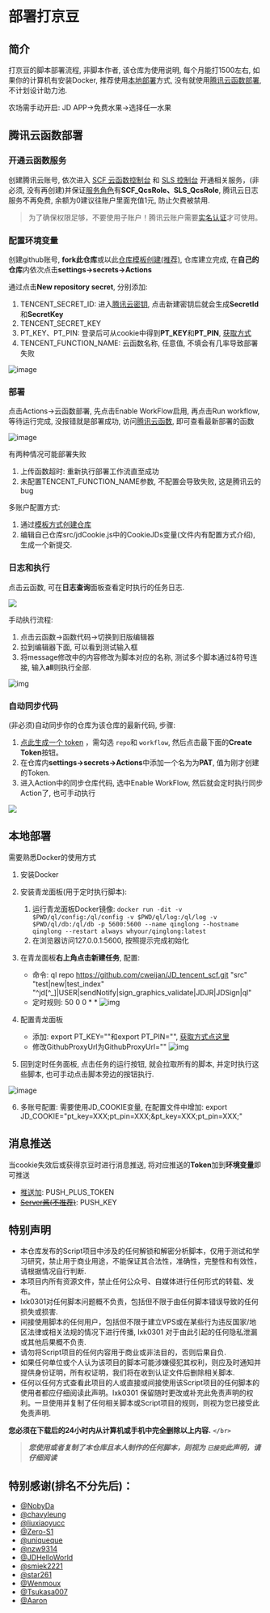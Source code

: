 # 部署打京豆

## 简介

打京豆的脚本部署流程, 非脚本作者, 该仓库为使用说明, 每个月能打1500左右, 如果你的计算机有安装Docker, 推荐使用[本地部署](#本地部署)方式, 没有就使用[腾讯云函数部署](#腾讯云函数部署), 不计划设计助力池.

农场需手动开启: JD APP->免费水果->选择任一水果

## 腾讯云函数部署

### 开通云函数服务

创建腾讯云账号, 依次进入 [SCF 云函数控制台](https://console.cloud.tencent.com/scf) 和 [SLS 控制台](https://console.cloud.tencent.com/sls) 开通相关服务，(非必须, 没有再创建)并保证[服务角色](https://console.cloud.tencent.com/cam/role)有**SCF_QcsRole、SLS_QcsRole**, 腾讯云日志服务不再免费, 余额为0建议往账户里面充值1元, 防止欠费被禁用.

> 为了确保权限足够，不要使用子账户！腾讯云账户需要[实名认证](https://console.cloud.tencent.com/developer/auth)才可使用。

### 配置环境变量

创建github账号, **fork此仓库**或以此[仓库模板创建(推荐)](./wiki/importRepo.md), 仓库建立完成, 在**自己的仓库**内依次点击**settings->secrets->Actions**

通过点击**New repository secret**, 分别添加:

1. TENCENT_SECRET_ID: 进入[腾讯云密钥](https://console.cloud.tencent.com/cam/capi), 点击新建密钥后就会生成**SecretId**和**SecretKey**
2. TENCENT_SECRET_KEY
3. PT_KEY、PT_PIN: 登录后可从cookie中得到**PT_KEY**和**PT_PIN**, [获取方式](./wiki/GetJdCookie.md)
4. TENCENT_FUNCTION_NAME: 云函数名称, 任意值, 不填会有几率导致部署失败

![image](https://user-images.githubusercontent.com/27798227/153350464-52b14658-60ee-4b9c-a101-25a094e30f10.png)

### 部署

点击Actions->云函数部署, 先点击Enable WorkFlow启用, 再点击Run workflow, 等待运行完成, 没报错就是部署成功, 访问[腾讯云函数](https://console.cloud.tencent.com/scf/list), 即可查看最新部署的函数

![image](https://user-images.githubusercontent.com/6993269/99513289-6a152980-29c5-11eb-9266-3f56ba13d3b2.png)

有两种情况可能部署失败

1. 上传函数超时: 重新执行部署工作流直至成功
2. 未配置TENCENT_FUNCTION_NAME参数, 不配置会导致失败, 这是腾讯云的bug

多账户配置方式:

1. 通过[模板方式创建仓库](./wiki/importRepo.md)
2. 编辑自己仓库src/jdCookie.js中的CookieJDs变量(文件内有配置方式介绍), 生成一个新提交.

### 日志和执行

点击云函数, 可在**日志查询**面板查看定时执行的任务日志.

![](image/README/1644476536637.png)

手动执行流程:

1. 点击云函数->函数代码->切换到旧版编辑器
2. 拉到编辑器下面, 可以看到测试输入框
3. 将message修改中的内容修改为脚本对应的名称, 测试多个脚本通过&符号连接, 输入**all**则执行全部.

![img](image/README/1644476708924.png)

### 自动同步代码

(非必须)自动同步你的仓库为该仓库的最新代码, 步骤:

1. [点此生成一个 token](https://github.com/settings/tokens/new) ，需勾选 `repo`和 `workflow`, 然后点击最下面的**Create Token**按钮。
2. 在仓库内**settings->secrets->Actions**中添加一个名为为**PAT**, 值为刚才创建的Token.
3. 进入Action中的同步仓库代码, 选中Enable WorkFlow, 然后就会定时执行同步Action了, 也可手动执行

![](image/README/1644497801258.png)

## 本地部署

需要熟悉Docker的使用方式

1. 安装Docker
2. 安装青龙面板(用于定时执行脚本):

   1. 运行青龙面板Docker镜像: `docker run -dit -v $PWD/ql/config:/ql/config -v $PWD/ql/log:/ql/log -v $PWD/ql/db:/ql/db -p 5600:5600 --name qinglong --hostname qinglong --restart always whyour/qinglong:latest`
   2. 在浏览器访问127.0.0.1:5600, 按照提示完成初始化
3. 在青龙面板**右上角点击新建任务**, 配置:

   - 命令: ql repo https://github.com/cweijan/JD_tencent_scf.git "src"  "test|new|test_index" "^jd[^_]|USER|sendNotify|sign_graphics_validate|JDJR|JDSign|ql"
   - 定时规则: 50 0 0 * *
     ![img](image/README/1644410122098.png)
4. 配置青龙面板

   - 添加: export PT_KEY=""和export PT_PIN="", [获取方式点这里](./wiki/GetJdCookie.md)
   - 修改GithubProxyUrl为GithubProxyUrl=""
     ![img](image/README/1644421618420.png)
5. 回到定时任务面板, 点击任务的运行按钮, 就会拉取所有的脚本, 并定时执行这些脚本, 也可手动点击脚本旁边的按钮执行.

![image](https://user-images.githubusercontent.com/27798227/153328329-b0854a0b-a279-4be9-aabe-f27fee1bb752.png)

6. 多账号配置: 需要使用JD_COOKIE变量, 在配置文件中增加: export JD_COOKIE="pt_key=XXX;pt_pin=XXX;&pt_key=XXX;pt_pin=XXX;"

## 消息推送

当cookie失效后或获得京豆时进行消息推送, 将对应推送的**Token**加到**环境变量**即可推送

- [推送加](http://www.pushplus.plus/): PUSH_PLUS_TOKEN
- [~~Server酱(不推荐)~~](https://sct.ftqq.com/sendkey): PUSH_KEY

## 特别声明

* 本仓库发布的Script项目中涉及的任何解锁和解密分析脚本，仅用于测试和学习研究，禁止用于商业用途，不能保证其合法性，准确性，完整性和有效性，请根据情况自行判断.
* 本项目内所有资源文件，禁止任何公众号、自媒体进行任何形式的转载、发布。
* lxk0301对任何脚本问题概不负责，包括但不限于由任何脚本错误导致的任何损失或损害.
* 间接使用脚本的任何用户，包括但不限于建立VPS或在某些行为违反国家/地区法律或相关法规的情况下进行传播, lxk0301 对于由此引起的任何隐私泄漏或其他后果概不负责.
* 请勿将Script项目的任何内容用于商业或非法目的，否则后果自负.
* 如果任何单位或个人认为该项目的脚本可能涉嫌侵犯其权利，则应及时通知并提供身份证明，所有权证明，我们将在收到认证文件后删除相关脚本.
* 任何以任何方式查看此项目的人或直接或间接使用该Script项目的任何脚本的使用者都应仔细阅读此声明。lxk0301 保留随时更改或补充此免责声明的权利。一旦使用并复制了任何相关脚本或Script项目的规则，则视为您已接受此免责声明.

 **您必须在下载后的24小时内从计算机或手机中完全删除以上内容.**  `</br>`

> ***您使用或者复制了本仓库且本人制作的任何脚本，则视为 `已接受`此声明，请仔细阅读***

## 特别感谢(排名不分先后)：

* [@NobyDa](https://github.com/NobyDa)
* [@chavyleung](https://github.com/chavyleung)
* [@liuxiaoyucc](https://github.com/liuxiaoyucc)
* [@Zero-S1](https://github.com/Zero-S1)
* [@uniqueque](https://github.com/uniqueque)
* [@nzw9314](https://github.com/nzw9314)
* [@JDHelloWorld](https://github.com/JDHelloWorld)
* [@smiek2221](https://github.com/smiek2221)
* [@star261](https://github.com/star261)
* [@Wenmoux](https://github.com/Wenmoux)
* [@Tsukasa007](https://github.com/Tsukasa007)
* [@Aaron](https://github.com/Aaron)
